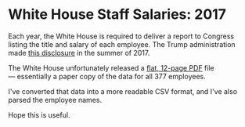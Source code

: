 # White House Staff Salaries: 2017
Each year, the White House is required to deliver a report to Congress listing the title and salary of each employee. The Trump administration made [this disclosure](https://www.whitehouse.gov/staff-salaries) in the summer of 2017.

The White House unfortunately released a [flat, 12-page PDF](https://www.whitehouse.gov/sites/whitehouse.gov/files/docs/disclosures/07012017-report-final.pdf) file — essentially a paper copy of the data for all 377 employees. 

I've converted that data into a more readable CSV format, and I've also parsed the employee names. 

Hope this is useful.